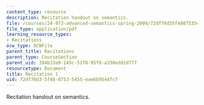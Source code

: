 ```yaml
---
content_type: resource
description: Recitation handout on semantics.
file: /courses/24-973-advanced-semantics-spring-2009/72df70d35f4807535455eae6b9544fcf_MIT24_973s09_rec01.pdf
file_type: application/pdf
learning_resource_types:
- Recitations
ocw_type: OCWFile
parent_title: Recitations
parent_type: CourseSection
parent_uid: 394b33a9-145c-51f8-95f8-a330edd2d777
resourcetype: Document
title: Recitation 1
uid: 72df70d3-5f48-0753-5455-eae6b9544fcf
---
```

Recitation handout on semantics.


